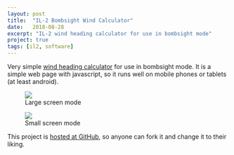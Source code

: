 ```yaml
---
layout: post
title:  "IL-2 Bombsight Wind Calculator"
date:   2018-08-28
excerpt: "IL-2 wind heading calculator for use in bombsight mode"
project: true
tags: [il2, software]
---
```


Very simple [wind heading calculator](https://nunoi.github.io/il2bcalc/) for use in bombsight mode. It is a simple web page with javascript, so it runs well on mobile phones or tablets (at least android).

<figure class="">
    <a href="https://i.imgur.com/WKoGRlw.png"><img src="https://i.imgur.com/WKoGRlw.png"></a>
    <figcaption>Large screen mode</figcaption>
</figure>

<figure class="">
    <a href="https://i.imgur.com/GLtninj.png"><img src="https://i.imgur.com/GLtninj.png"></a>
    <figcaption>Small screen mode</figcaption>
</figure>

This project is [hosted at GitHub](https://github.com/nunoi/il2bcalc), so anyone can fork it and change it to their liking.
